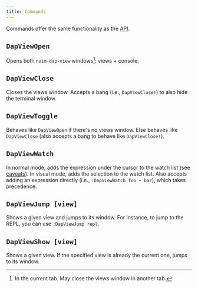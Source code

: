 ```yaml
---
title: Commands
---
```


Commands offer the same functionality as the [API](api).

## `DapViewOpen`

Opens both `nvim-dap-view` windows[^1]: views + console.

## `DapViewClose`

Closes the views window. Accepts a bang (i.e., `DapViewClose!`) to also hide the terminal window.

## `DapViewToggle`

Behaves like `DapViewOpen` if there's no views window. Else behaves like `DapViewClose` (also accepts a bang to behave like `DapViewClose!`).

## `DapViewWatch`

In normal mode, adds the expression under the cursor to the watch list (see [caveats](faq#Why-is-DapViewWatch-not-adding-the-whole-variable-)). In visual mode, adds the selection to the watch list. Also accepts adding an expression directly (i.e., `:DapViewWatch foo + bar`), which takes precedence.

## `DapViewJump [view]`

Shows a given view and jumps to its window. For instance, to jump to the REPL, you can use `:DapViewJump repl`.

## `DapViewShow [view]`

Shows a given view. If the specified view is already the current one, jumps to its window.

[^1]: In the current tab. May close the views window in another tab.
